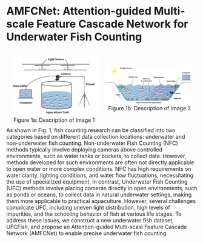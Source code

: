 # AMFCNet: Attention-guided Multi-scale Feature Cascade Network for Underwater Fish Counting
<div style="display: flex; justify-content: space-around; align-items: center;">
  <figure style="text-align: center; margin: 10px;">
    <img src="https://github.com/hanyu729/AMFCNet/raw/main/Figs/fig1a.png" alt="Image 1" width="300">
    <figcaption>Figure 1a: Description of Image 1</figcaption>
  </figure>
  <figure style="text-align: center; margin: 10px;">
    <img src="https://github.com/hanyu729/AMFCNet/raw/main/Figs/fig1b.png" alt="Image 2" width="300">
    <figcaption>Figure 1b: Description of Image 2</figcaption>
  </figure>
</div>
As shown in Fig. 1, fish counting research can be classified into two categories based on different data collection locations: underwater and non-underwater fish counting. Non-underwater Fish Counting (NFC) methods typically involve deploying cameras above controlled environments, such as water tanks or buckets, to collect data. However, methods developed for such environments are often not directly applicable to open water or more complex conditions. NFC has high requirements on water clarity, lighting conditions, and water flow fluctuations, necessitating the use of specialized equipment. 
In contrast, Underwater Fish Counting (UFC) methods involve placing cameras directly in open environments, such as ponds or oceans, to collect data in natural underwater settings, making them more applicable to practical aquaculture. However, several challenges complicate UFC, including uneven light distribution, high levels of impurities, and the schooling behavior of fish at various life stages. To address these issues, we construct a new underwater fish dataset, UFCFish, and propose an Attention-guided Multi-scale Feature Cascade Network (AMFCNet) to enable precise underwater fish counting.
